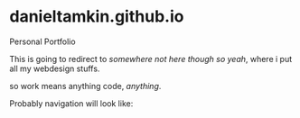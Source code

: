 # danieltamkin.github.io
Personal Portfolio


This is going to redirect to *somewhere not here though so yeah*, where i put all my webdesign stuffs.

so work means anything code, _anything_.

Probably navigation will look like:
